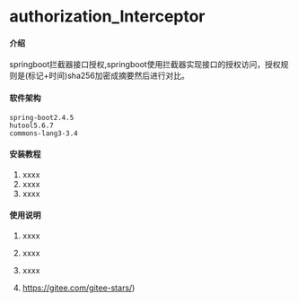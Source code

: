 # authorization_Interceptor

#### 介绍
springboot拦截器接口授权,springboot使用拦截器实现接口的授权访问，授权规则是(标记+时间)sha256加密成摘要然后进行对比。

#### 软件架构
```
spring-boot2.4.5
hutool5.6.7
commons-lang3-3.4
```


#### 安装教程

1.  xxxx
2.  xxxx
3.  xxxx

#### 使用说明

1.  xxxx
2.  xxxx
3.  xxxx

6.  https://gitee.com/gitee-stars/)
